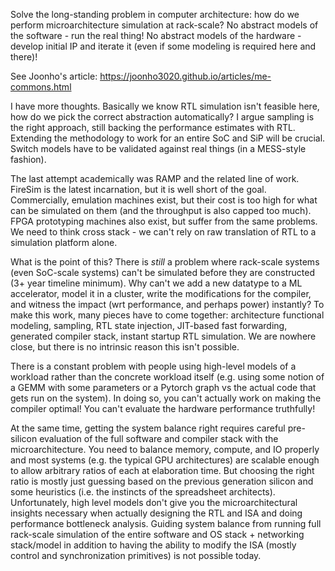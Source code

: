 Solve the long-standing problem in computer architecture: how do we perform microarchitecture simulation at rack-scale? No abstract models of the software - run the real thing! No abstract models of the hardware - develop initial IP and iterate it (even if some modeling is required here and there)!

See Joonho's article: https://joonho3020.github.io/articles/me-commons.html

I have more thoughts. Basically we know RTL simulation isn't feasible here, how do we pick the correct abstraction automatically? I argue sampling is the right approach, still backing the performance estimates with RTL. Extending the methodology to work for an entire SoC and SiP will be crucial. Switch models have to be validated against real things (in a MESS-style fashion).


The last attempt academically was RAMP and the related line of work. FireSim is the latest incarnation, but it is well short of the goal. Commercially, emulation machines exist, but their cost is too high for what can be simulated on them (and the throughput is also capped too much). FPGA prototyping machines also exist, but suffer from the same problems. We need to think cross stack - we can't rely on raw translation of RTL to a simulation platform alone.

What is the point of this? There is *still* a problem where rack-scale systems (even SoC-scale systems) can't be simulated before they are constructed (3+ year timeline minimum). Why can't we add a new datatype to a ML accelerator, model it in a cluster, write the modifications for the compiler, and witness the impact (wrt performance, and perhaps power) instantly? To make this work, many pieces have to come together: architecture functional modeling, sampling, RTL state injection, JIT-based fast forwarding, generated compiler stack, instant startup RTL simulation. We are nowhere close, but there is no intrinsic reason this isn't possible.

There is a constant problem with people using high-level models of a workload rather than the concrete workload itself (e.g. using some notion of a GEMM with some parameters or a Pytorch graph vs the actual code that gets run on the system). In doing so, you can't actually work on making the compiler optimal! You can't evaluate the hardware performance truthfully!

At the same time, getting the system balance right requires careful pre-silicon evaluation of the full software and compiler stack with the microarchitecture. You need to balance memory, compute, and IO properly and most systems (e.g. the typical GPU architectures) are scalable enough to allow arbitrary ratios of each at elaboration time. But choosing the right ratio is mostly just guessing based on the previous generation silicon and some heuristics (i.e. the instincts of the spreadsheet architects). Unfortunately, high level models don't give you the microarchitectural insights necessary when actually designing the RTL and ISA and doing performance bottleneck analysis. Guiding system balance from running full rack-scale simulation of the entire software and OS stack + networking stack/model in addition to having the ability to modify the ISA (mostly control and synchronization primitives) is not possible today.
